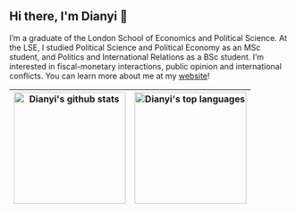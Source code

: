 ## Hi there, I'm Dianyi 👋
I’m a graduate of the London School of Economics and Political Science. At the LSE, I studied Political Science and Political Economy as an MSc student, and Politics and International Relations as a BSc student. I’m interested in fiscal-monetary interactions, public opinion and international conflicts. You can learn more about me at my [website](http://rubuky.com)!

| <a href="https://github.com/anuraghazra/github-readme-stats"> <img height=200 align="center" src="http://github-readme-stats-git-master-dianyi-yangs-projects.vercel.app/api?username=kv9898&show_icons=true&show=discussions_started&theme=transparent&hide_border=true" alt="Dianyi's github stats" /></a> | <a href="https://github.com/anuraghazra/convoychat"> <img height=200 align="center" src="https://github-readme-stats-git-master-dianyi-yangs-projects.vercel.app/api/top-langs?username=kv9898&layout=compact&langs_count=8&card_width=320&theme=transparent&hide_border=true" alt="Dianyi's top languages" /></a> |
| ------------- | ------------- |
